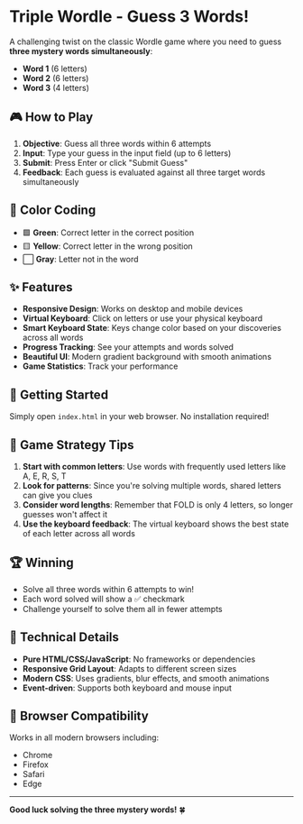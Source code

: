 # Triple Wordle - Guess 3 Words!

A challenging twist on the classic Wordle game where you need to guess **three mystery words simultaneously**:
- **Word 1** (6 letters)
- **Word 2** (6 letters) 
- **Word 3** (4 letters)

## 🎮 How to Play

1. **Objective**: Guess all three words within 6 attempts
2. **Input**: Type your guess in the input field (up to 6 letters)
3. **Submit**: Press Enter or click "Submit Guess"
4. **Feedback**: Each guess is evaluated against all three target words simultaneously

## 🎨 Color Coding

- 🟩 **Green**: Correct letter in the correct position
- 🟨 **Yellow**: Correct letter in the wrong position  
- ⬜ **Gray**: Letter not in the word

## ✨ Features

- **Responsive Design**: Works on desktop and mobile devices
- **Virtual Keyboard**: Click on letters or use your physical keyboard
- **Smart Keyboard State**: Keys change color based on your discoveries across all words
- **Progress Tracking**: See your attempts and words solved
- **Beautiful UI**: Modern gradient background with smooth animations
- **Game Statistics**: Track your performance

## 🚀 Getting Started

Simply open `index.html` in your web browser. No installation required!

## 🎯 Game Strategy Tips

1. **Start with common letters**: Use words with frequently used letters like A, E, R, S, T
2. **Look for patterns**: Since you're solving multiple words, shared letters can give you clues
3. **Consider word lengths**: Remember that FOLD is only 4 letters, so longer guesses won't affect it
4. **Use the keyboard feedback**: The virtual keyboard shows the best state of each letter across all words

## 🏆 Winning

- Solve all three words within 6 attempts to win!
- Each word solved will show a ✅ checkmark
- Challenge yourself to solve them all in fewer attempts

## 🔧 Technical Details

- **Pure HTML/CSS/JavaScript**: No frameworks or dependencies
- **Responsive Grid Layout**: Adapts to different screen sizes
- **Modern CSS**: Uses gradients, blur effects, and smooth animations
- **Event-driven**: Supports both keyboard and mouse input

## 📱 Browser Compatibility

Works in all modern browsers including:
- Chrome
- Firefox  
- Safari
- Edge

---

**Good luck solving the three mystery words!** 🍀 